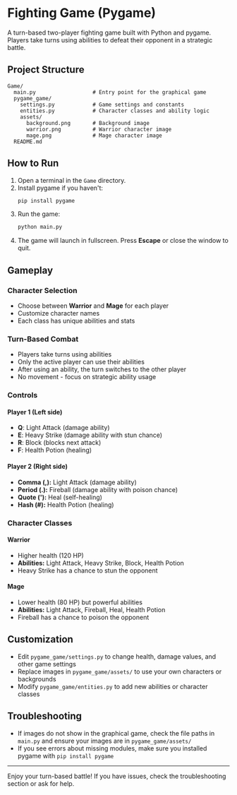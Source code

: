 # Fighting Game (Pygame)

A turn-based two-player fighting game built with Python and pygame. Players take turns using abilities to defeat their opponent in a strategic battle.

## Project Structure

```
Game/
  main.py                  # Entry point for the graphical game
  pygame_game/
    settings.py            # Game settings and constants
    entities.py            # Character classes and ability logic
    assets/
      background.png       # Background image
      warrior.png          # Warrior character image
      mage.png             # Mage character image
  README.md
```

## How to Run

1. Open a terminal in the `Game` directory.
2. Install pygame if you haven't:
   ```sh
   pip install pygame
   ```
3. Run the game:
   ```sh
   python main.py
   ```
4. The game will launch in fullscreen. Press **Escape** or close the window to quit.

## Gameplay

### Character Selection
- Choose between **Warrior** and **Mage** for each player
- Customize character names
- Each class has unique abilities and stats

### Turn-Based Combat
- Players take turns using abilities
- Only the active player can use their abilities
- After using an ability, the turn switches to the other player
- No movement - focus on strategic ability usage

### Controls

#### Player 1 (Left side)
- **Q**: Light Attack (damage ability)
- **E**: Heavy Strike (damage ability with stun chance)
- **R**: Block (blocks next attack)
- **F**: Health Potion (healing)

#### Player 2 (Right side)
- **Comma (,):** Light Attack (damage ability)
- **Period (.):** Fireball (damage ability with poison chance)
- **Quote ('):** Heal (self-healing)
- **Hash (#):** Health Potion (healing)

### Character Classes

#### Warrior
- Higher health (120 HP)
- **Abilities:** Light Attack, Heavy Strike, Block, Health Potion
- Heavy Strike has a chance to stun the opponent

#### Mage
- Lower health (80 HP) but powerful abilities
- **Abilities:** Light Attack, Fireball, Heal, Health Potion
- Fireball has a chance to poison the opponent

## Customization
- Edit `pygame_game/settings.py` to change health, damage values, and other game settings
- Replace images in `pygame_game/assets/` to use your own characters or backgrounds
- Modify `pygame_game/entities.py` to add new abilities or character classes

## Troubleshooting
- If images do not show in the graphical game, check the file paths in `main.py` and ensure your images are in `pygame_game/assets/`
- If you see errors about missing modules, make sure you installed pygame with `pip install pygame`

---

Enjoy your turn-based battle! If you have issues, check the troubleshooting section or ask for help. 